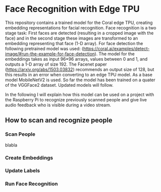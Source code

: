 # Face Recognition with Edge TPU

This repository contains a trained model for the Coral edge TPU, creating embedding representations for
facial recognition. Face recognition is a two stage task: First faces are detected 
(resulting in a cropped image with the face) and in the second stage these images are transformed to an
embedding representing that face (1-D array). For face detection the following pretrained model was used:
(https://coral.ai/examples/detect-image/#run-the-example-for-face-detection). The model for the embeddings
takes as input 96*96 arrays, values between 0 and 1, and outputs a 1-D array of size 192. The Facenet paper 
(https://arxiv.org/abs/1503.03832) recommends an output size of 128, but this results in an error when converting
to an edge TPU model. As a base model MobileNetV2 is used. So far the model has been trained on a quater of
the VGGFace2 dataset. Updated models will follow.

In the following I will explain how this model can be used on a project with the Raspberry Pi to recognize
previously scanned people and give live audio feedback who is visible during a video stream.

## How to scan and recognize people

### Scan People
blabla

### Create Embeddings

### Update Labels

### Run Face Recognition
